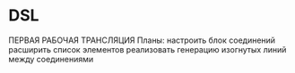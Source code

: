 # DSL
ПЕРВАЯ РАБОЧАЯ ТРАНСЛЯЦИЯ
Планы: настроить блок соединений
       расширить список элементов
       реализовать генерацию изогнутых линий между соединениями
